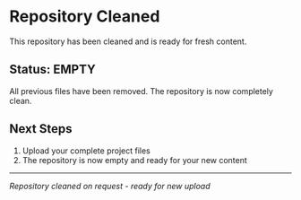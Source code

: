 # Repository Cleaned

This repository has been cleaned and is ready for fresh content.

## Status: EMPTY

All previous files have been removed. The repository is now completely clean.

## Next Steps

1. Upload your complete project files
2. The repository is now empty and ready for your new content

---
*Repository cleaned on request - ready for new upload*